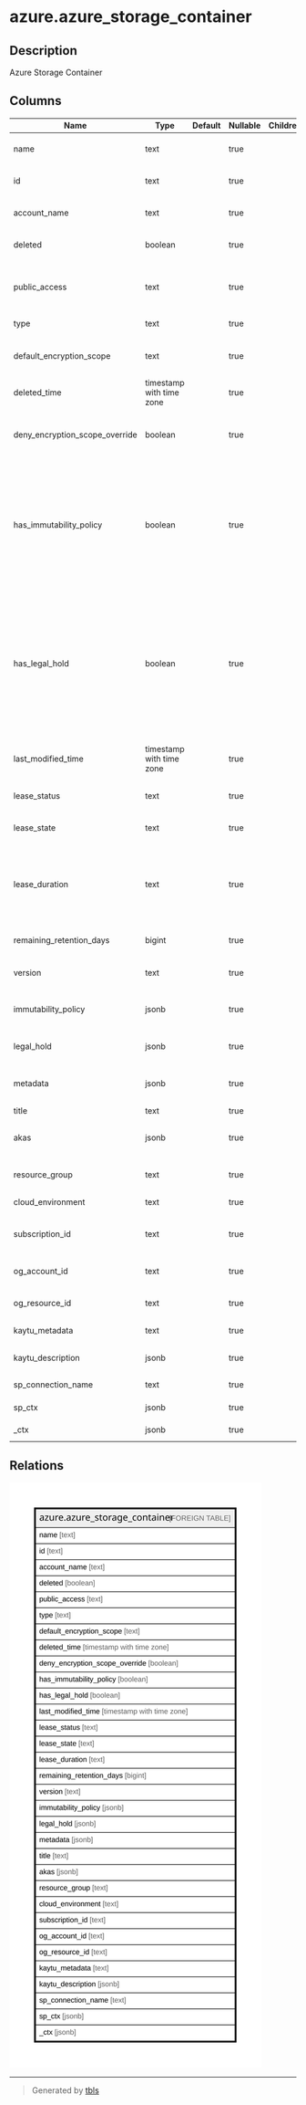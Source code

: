 # azure.azure_storage_container

## Description

Azure Storage Container

## Columns

| Name | Type | Default | Nullable | Children | Parents | Comment |
| ---- | ---- | ------- | -------- | -------- | ------- | ------- |
| name | text |  | true |  |  | The friendly name that identifies the container. |
| id | text |  | true |  |  | Contains ID to identify a container uniquely. |
| account_name | text |  | true |  |  | The friendly name that identifies the storage account. |
| deleted | boolean |  | true |  |  | Indicates whether the blob container was deleted. |
| public_access | text |  | true |  |  | Specifies whether data in the container may be accessed publicly and the level of access. |
| type | text |  | true |  |  | Specifies the type of the container. |
| default_encryption_scope | text |  | true |  |  | Default the container to use specified encryption scope for all writes. |
| deleted_time | timestamp with time zone |  | true |  |  | Specifies the time when the container was deleted. |
| deny_encryption_scope_override | boolean |  | true |  |  | Indicates whether block override of encryption scope from the container default, or not. |
| has_immutability_policy | boolean |  | true |  |  | The hasImmutabilityPolicy public property is set to true by SRP if ImmutabilityPolicy has been created for this container. The hasImmutabilityPolicy public property is set to false by SRP if ImmutabilityPolicy has not been created for this container. |
| has_legal_hold | boolean |  | true |  |  | The hasLegalHold public property is set to true by SRP if there are at least one existing tag. The hasLegalHold public property is set to false by SRP if all existing legal hold tags are cleared out. There can be a maximum of 1000 blob containers with hasLegalHold=true for a given account. |
| last_modified_time | timestamp with time zone |  | true |  |  | Specifies the date and time the container was last modified. |
| lease_status | text |  | true |  |  | Specifies the lease status of the container. |
| lease_state | text |  | true |  |  | Specifies the lease state of the container. |
| lease_duration | text |  | true |  |  | Specifies whether the lease on a container is of infinite or fixed duration, only when the container is leased. Possible values are: 'Infinite', 'Fixed'. |
| remaining_retention_days | bigint |  | true |  |  | Remaining retention days for soft deleted blob container. |
| version | text |  | true |  |  | The version of the deleted blob container. |
| immutability_policy | jsonb |  | true |  |  | The ImmutabilityPolicy property of the container. |
| legal_hold | jsonb |  | true |  |  | The LegalHold property of the container. |
| metadata | jsonb |  | true |  |  | A name-value pair to associate with the container as metadata. |
| title | text |  | true |  |  | Title of the resource. |
| akas | jsonb |  | true |  |  | Array of globally unique identifier strings (also known as) for the resource. |
| resource_group | text |  | true |  |  | The resource group which holds this resource. |
| cloud_environment | text |  | true |  |  | The Azure Cloud Environment. |
| subscription_id | text |  | true |  |  | The Azure Subscription ID in which the resource is located. |
| og_account_id | text |  | true |  |  | The Platform Account ID in which the resource is located. |
| og_resource_id | text |  | true |  |  | The unique ID of the resource in opengovernance. |
| kaytu_metadata | text |  | true |  |  | Platform Metadata of the Azure resource. |
| kaytu_description | jsonb |  | true |  |  | The full model description of the resource |
| sp_connection_name | text |  | true |  |  | Steampipe connection name. |
| sp_ctx | jsonb |  | true |  |  | Steampipe context in JSON form. |
| _ctx | jsonb |  | true |  |  | Steampipe context in JSON form. |

## Relations

![er](azure.azure_storage_container.svg)

---

> Generated by [tbls](https://github.com/k1LoW/tbls)
